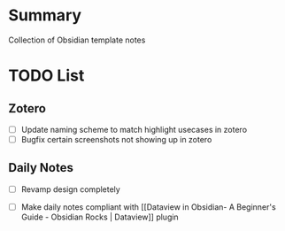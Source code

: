 # Summary

Collection of Obsidian template notes
# TODO List

## Zotero

- [ ] Update naming scheme to match highlight usecases in zotero
- [ ] Bugfix certain screenshots not showing up in zotero

## Daily Notes

- [ ] Revamp design completely
- [ ] Make daily notes compliant with [[Dataview in Obsidian- A Beginner's Guide - Obsidian Rocks | Dataview]] plugin 


